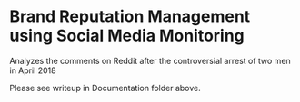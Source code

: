 # Brand Reputation Management using Social Media Monitoring
Analyzes the comments on Reddit after the controversial arrest of two men in April 2018

Please see writeup in Documentation folder above.
